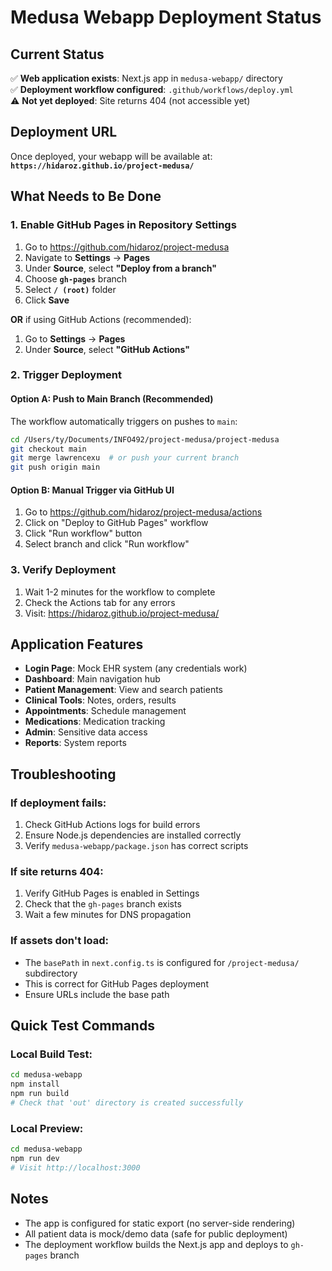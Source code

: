 # Medusa Webapp Deployment Status

## Current Status
✅ **Web application exists**: Next.js app in `medusa-webapp/` directory  
✅ **Deployment workflow configured**: `.github/workflows/deploy.yml`  
⚠️ **Not yet deployed**: Site returns 404 (not accessible yet)

## Deployment URL
Once deployed, your webapp will be available at:
**`https://hidaroz.github.io/project-medusa/`**

## What Needs to Be Done

### 1. Enable GitHub Pages in Repository Settings
1. Go to https://github.com/hidaroz/project-medusa
2. Navigate to **Settings** → **Pages**
3. Under **Source**, select **"Deploy from a branch"**
4. Choose **`gh-pages`** branch
5. Select **`/ (root)`** folder
6. Click **Save**

**OR** if using GitHub Actions (recommended):
1. Go to **Settings** → **Pages**
2. Under **Source**, select **"GitHub Actions"**

### 2. Trigger Deployment

#### Option A: Push to Main Branch (Recommended)
The workflow automatically triggers on pushes to `main`:
```bash
cd /Users/ty/Documents/INFO492/project-medusa/project-medusa
git checkout main
git merge lawrencexu  # or push your current branch
git push origin main
```

#### Option B: Manual Trigger via GitHub UI
1. Go to https://github.com/hidaroz/project-medusa/actions
2. Click on "Deploy to GitHub Pages" workflow
3. Click "Run workflow" button
4. Select branch and click "Run workflow"

### 3. Verify Deployment
1. Wait 1-2 minutes for the workflow to complete
2. Check the Actions tab for any errors
3. Visit: https://hidaroz.github.io/project-medusa/

## Application Features
- **Login Page**: Mock EHR system (any credentials work)
- **Dashboard**: Main navigation hub
- **Patient Management**: View and search patients
- **Clinical Tools**: Notes, orders, results
- **Appointments**: Schedule management
- **Medications**: Medication tracking
- **Admin**: Sensitive data access
- **Reports**: System reports

## Troubleshooting

### If deployment fails:
1. Check GitHub Actions logs for build errors
2. Ensure Node.js dependencies are installed correctly
3. Verify `medusa-webapp/package.json` has correct scripts

### If site returns 404:
1. Verify GitHub Pages is enabled in Settings
2. Check that the `gh-pages` branch exists
3. Wait a few minutes for DNS propagation

### If assets don't load:
- The `basePath` in `next.config.ts` is configured for `/project-medusa/` subdirectory
- This is correct for GitHub Pages deployment
- Ensure URLs include the base path

## Quick Test Commands

### Local Build Test:
```bash
cd medusa-webapp
npm install
npm run build
# Check that 'out' directory is created successfully
```

### Local Preview:
```bash
cd medusa-webapp
npm run dev
# Visit http://localhost:3000
```

## Notes
- The app is configured for static export (no server-side rendering)
- All patient data is mock/demo data (safe for public deployment)
- The deployment workflow builds the Next.js app and deploys to `gh-pages` branch




